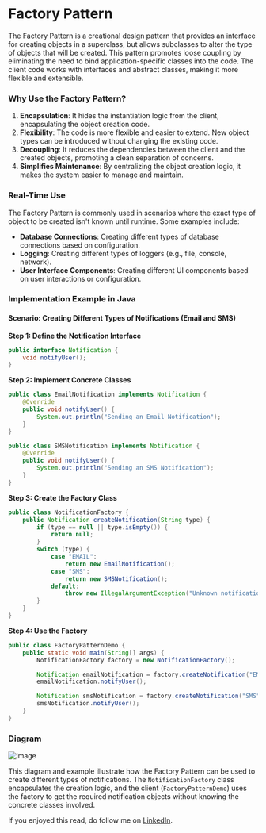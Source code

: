 # Factory Pattern

The Factory Pattern is a creational design pattern that provides an interface for creating objects in a superclass, but allows subclasses to alter the type of objects that will be created. This pattern promotes loose coupling by eliminating the need to bind application-specific classes into the code. The client code works with interfaces and abstract classes, making it more flexible and extensible.

### Why Use the Factory Pattern?

1. **Encapsulation**: It hides the instantiation logic from the client, encapsulating the object creation code.
2. **Flexibility**: The code is more flexible and easier to extend. New object types can be introduced without changing the existing code.
3. **Decoupling**: It reduces the dependencies between the client and the created objects, promoting a clean separation of concerns.
4. **Simplifies Maintenance**: By centralizing the object creation logic, it makes the system easier to manage and maintain.

### Real-Time Use

The Factory Pattern is commonly used in scenarios where the exact type of object to be created isn't known until runtime. Some examples include:

- **Database Connections**: Creating different types of database connections based on configuration.
- **Logging**: Creating different types of loggers (e.g., file, console, network).
- **User Interface Components**: Creating different UI components based on user interactions or configuration.

### Implementation Example in Java

#### Scenario: Creating Different Types of Notifications (Email and SMS)

**Step 1: Define the Notification Interface**

```java
public interface Notification {
    void notifyUser();
}
```

**Step 2: Implement Concrete Classes**

```java
public class EmailNotification implements Notification {
    @Override
    public void notifyUser() {
        System.out.println("Sending an Email Notification");
    }
}

public class SMSNotification implements Notification {
    @Override
    public void notifyUser() {
        System.out.println("Sending an SMS Notification");
    }
}
```

**Step 3: Create the Factory Class**

```java
public class NotificationFactory {
    public Notification createNotification(String type) {
        if (type == null || type.isEmpty()) {
            return null;
        }
        switch (type) {
            case "EMAIL":
                return new EmailNotification();
            case "SMS":
                return new SMSNotification();
            default:
                throw new IllegalArgumentException("Unknown notification type " + type);
        }
    }
}
```

**Step 4: Use the Factory**

```java
public class FactoryPatternDemo {
    public static void main(String[] args) {
        NotificationFactory factory = new NotificationFactory();

        Notification emailNotification = factory.createNotification("EMAIL");
        emailNotification.notifyUser();

        Notification smsNotification = factory.createNotification("SMS");
        smsNotification.notifyUser();
    }
}
```

### Diagram

![image](https://github.com/user-attachments/assets/9fb84162-3a7f-4092-99a5-7683ef4d53bc)


This diagram and example illustrate how the Factory Pattern can be used to create different types of notifications. The `NotificationFactory` class encapsulates the creation logic, and the client (`FactoryPatternDemo`) uses the factory to get the required notification objects without knowing the concrete classes involved.


If you enjoyed this read, do follow me on [LinkedIn](https://www.linkedin.com/in/ayush-nandi-583231230/).
